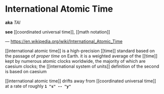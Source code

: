 # International Atomic Time

**aka** _TAI_

**see** [[coordinated universal time]], [[math notation]]

&mdash; <https://en.wikipedia.org/wiki/International_Atomic_Time>

[[international atomic time]] is a high-precision [[time]] standard based on the passage of _proper time_ on Earth. it is a weighted average of the [[time]] kept by numerous atomic clocks worldwide, the majority of which are caesium clocks; the [[international system of units]] definition of the second is based on caesium

[[international atomic time]] drifts away from [[coordinated universal time]] at a rate of roughly **`1 "s" -- "y"`**
